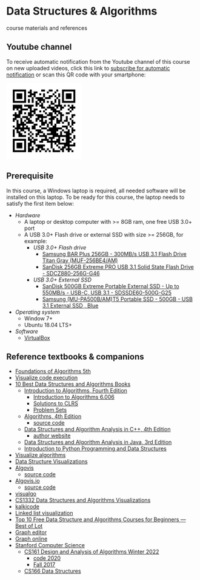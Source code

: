 # Data Structures & Algorithms
course materials and references

## Youtube channel
To receive automatic notification from the Youtube channel of this course on new uploaded videos,
click this link to [subscribe for automatic notification](https://www.youtube.com/channel/UCjIWgywyl8qMGgxdzTlI63A) or scan this QR code with your smartphone:

![subscribe for automatic notification](./qlwyQR.png)

## Prerequisite
In this course, a Windows laptop is required, all needed software will be installed on this laptop. To be ready for this course, the laptop needs to satisfy the first item below:
* _Hardware_
  * A laptop or desktop computer with >= 8GB ram, one free USB 3.0+ port
  * A USB 3.0+ Flash drive or external SSD with size >= 256GB, for example:
    * _USB 3.0+ Flash drive_
      * [Samsung BAR Plus 256GB - 300MB/s USB 3.1 Flash Drive Titan Gray (MUF-256BE4/AM)](https://www.amazon.com/Samsung-BAR-Plus-32GB-MUF-32BE4/dp/B07BPKL2D2?ref\_=fsclp\_pl\_dp\_2&th=1)
      * [SanDisk 256GB Extreme PRO USB 3.1 Solid State Flash Drive - SDCZ880-256G-G46](https://www.amazon.com/dp/B01N7QDO7M/ref=emc\_b\_5\_t)
    * _USB 3.0+  External SSD_
      * [SanDisk 500GB Extreme Portable External SSD - Up to 550MB/s - USB-C, USB 3.1 - SDSSDE60-500G-G25](https://www.amazon.com/SanDisk-500GB-Extreme-Portable-External/dp/B078SWJ3CF/ref=sr\_1\_1?dchild=1&keywords=SanDisk\+500GB\+Extreme\+Portable\+External\+SSD\+-\+Up\+to\+550MB%2Fs\+-\+USB-C%2C\+USB\+3\.1\+-\+SDSSDE60-500G-G25&qid=1588950864&s=electronics&sr=1-1)
      * [Samsung (MU-PA500B/AM)T5 Portable SSD - 500GB - USB 3.1 External SSD , Blue ](https://www.amazon.com/Samsung-T5-Portable-SSD-MU-PA500B/dp/B073GZBT36?ref\_=fsclp\_pl\_dp\_3&th=1)
* _Operating system_
  * Window 7+ 
  * Ubuntu 18.04 LTS+
* _Software_
  * [VirtualBox](https://www.virtualbox.org/)

## Reference textbooks & companions
* [Foundations of Algorithms 5th](https://www.jblearning.com/catalog/productdetails/9781284049190)
* [Visualize code execution](https://pythontutor.com/)
* [10 Best Data Structures and Algorithms Books](https://www.interviewbit.com/blog/data-structures-and-algorithms-books/)
  * [Introduction to Algorithms, Fourth Edition](https://mitpress.mit.edu/books/introduction-algorithms-fourth-edition)
    * [Introduction to Algorithms 6.006](https://github.com/MahmoudAbdelazim/MIT-Algorithms-6.006)
    * [Solutions to CLRS](https://github.com/gzc/CLRS)
    * [Problem Sets](https://github.com/avhn/MIT6006)
  * [Algorithms, 4th Edition](https://algs4.cs.princeton.edu/home/)
    * [source code](https://github.com/kevin-wayne/algs4)
  * [Data Structures and Algorithm Analysis in C++, 4th Edition](https://www.pearson.com/us/higher-education/program/Weiss-Data-Structures-and-Algorithm-Analysis-in-C-4th-Edition/PGM148299.html)
    * [author website](http://users.cs.fiu.edu/~weiss/)
  * [Data Structures and Algorithm Analysis in Java, 3rd Edition](https://www.pearson.com/us/higher-education/program/Weiss-Data-Structures-and-Algorithm-Analysis-in-Java-3rd-Edition/PGM324443.html)
  * [Introduction to Python Programming and Data Structures](https://www.pearson.com/us/higher-education/program/Liang-Revel-for-Introduction-to-Python-Programming-and-Data-Structures-Access-Card/PGM2473207.html)
* [Visualize algorithms](https://visualgo.net/en)
* [Data Structure Visualizations](https://www.cs.usfca.edu/~galles/visualization/Algorithms.html)
* [Algovis](https://chiranjeevikarthik.me/Algovis/)
  * [source code](https://github.com/karthikchiru12/Algovis)
* [Algovis.io](https://tobinatore.github.io/algovis/index.html)
  * [source code](https://github.com/hotshot07/algovis)
* [visualgo](https://visualgo.net/en)
* [CS1332 Data Structures and Algorithms Visualizations](https://csvistool.com/)
* [kalkicode](https://kalkicode.com/)
* [Linked list visualization](https://antoniosarosi.github.io/Linked-List-Visualization/)
* [Top 10 Free Data Structure and Algorithms Courses for Beginners — Best of Lot](https://medium.com/javarevisited/top-10-free-data-structure-and-algorithms-courses-for-beginners-best-of-lot-ad807cc55f7a)
* [Graph editor](https://csacademy.com/app/graph_editor/)
* [Graph online](https://graphonline.ru/en/)
* [Stanford Computer Science](https://www.classcentral.com/list/stanford-pgqmp1a2b89)
  * [CS161 Design and Analysis of Algorithms Winter 2022](https://stanford-cs161.github.io/winter2022/schedule/)
    * [code 2020](https://github.com/suhassrivats/Stanford-Data-Structures-and-Algorithms)
    * [Fall 2017](http://web.stanford.edu/class/archive/cs/cs161/cs161.1182/index.html)
  * [CS166 Data Structures](http://web.stanford.edu/class/cs166/)